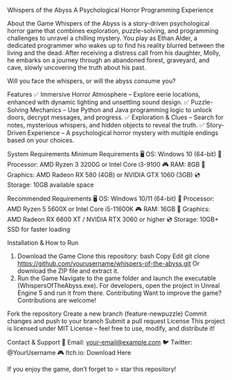 Whispers of the Abyss
A Psychological Horror Programming Experience

About the Game
Whispers of the Abyss is a story-driven psychological horror game that combines exploration, puzzle-solving, and programming challenges to unravel a chilling mystery. You play as Ethan Alder, a dedicated programmer who wakes up to find his reality blurred between the living and the dead. After receiving a distress call from his daughter, Molly, he embarks on a journey through an abandoned forest, graveyard, and cave, slowly uncovering the truth about his past.

Will you face the whispers, or will the abyss consume you?

Features
✅ Immersive Horror Atmosphere – Explore eerie locations, enhanced with dynamic lighting and unsettling sound design.
✅ Puzzle-Solving Mechanics – Use Python and Java programming logic to unlock doors, decrypt messages, and progress.
✅ Exploration & Clues – Search for notes, mysterious whispers, and hidden objects to reveal the truth.
✅ Story-Driven Experience – A psychological horror mystery with multiple endings based on your choices.

System Requirements
Minimum Requirements
🖥 OS: Windows 10 (64-bit)
💾 Processor: AMD Ryzen 3 3200G or Intel Core i3-9100
🎮 RAM: 8GB
📀 Graphics: AMD Radeon RX 580 (4GB) or NVIDIA GTX 1060 (3GB)
💿 Storage: 10GB available space

Recommended Requirements
🖥 OS: Windows 10/11 (64-bit)
💾 Processor: AMD Ryzen 5 5600X or Intel Core i5-11600K
🎮 RAM: 16GB
📀 Graphics: AMD Radeon RX 6600 XT / NVIDIA RTX 3060 or higher
💿 Storage: 10GB+ SSD for faster loading

Installation & How to Run
1. Download the Game
Clone this repository:
bash
Copy
Edit
git clone https://github.com/yourusername/whispers-of-the-abyss.git
Or download the ZIP file and extract it.
2. Run the Game
Navigate to the game folder and launch the executable (WhispersOfTheAbyss.exe).
For developers, open the project in Unreal Engine 5 and run it from there.
Contributing
Want to improve the game? Contributions are welcome!

Fork the repository
Create a new branch (feature-newpuzzle)
Commit changes and push to your branch
Submit a pull request
License
This project is licensed under MIT License – feel free to use, modify, and distribute it!

Contact & Support
📧 Email: your-email@example.com
🐦 Twitter: @YourUsername
🎮 Itch.io: Download Here

If you enjoy the game, don’t forget to ⭐ star this repository!
